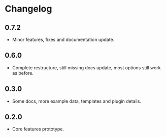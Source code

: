 # Changelog

## 0.7.2
 - Minor features, fixes and documentation update.

## 0.6.0
 - Complete restructure, still missing docs update, most options still work as before.

## 0.3.0
 - Some docs, more example data, templates and plugin details.

## 0.2.0
 - Core features prototype.
